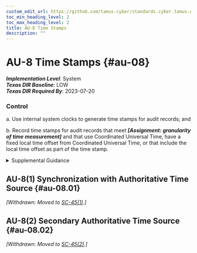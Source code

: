 ```yaml
---
custom_edit_url: https://github.com/tamus-cyber/standards.cyber.tamus.edu/tree/main/static/content/tamus.edu/TAMUS_profile.xml
toc_min_heading_level: 2
toc_max_heading_level: 2
title: AU-8 Time Stamps
description: ""
---
```


# AU-8 Time Stamps {#au-08}

_**Implementation Level**_: System\
_**Texas DIR Baseline**_: LOW\
_**Texas DIR Required By**_: 2023-07-20

### Control

a. Use internal system clocks to generate time stamps for audit records; and

b. Record time stamps for audit records that meet _**[Assignment: granularity of time measurement]**_ and that use Coordinated Universal Time, have a fixed local time offset from Coordinated Universal Time, or that include the local time offset as part of the time stamp.

<details>
  <summary>Supplemental Guidance</summary>

a. Use internal system clocks to generate time stamps for audit records; and

b. Record time stamps for audit records that meet _**[Assignment: granularity of time measurement]**_ and that use Coordinated Universal Time, have a fixed local time offset from Coordinated Universal Time, or that include the local time offset as part of the time stamp.

</details>

## AU-8(1) Synchronization with Authoritative Time Source {#au-08.01}

_[Withdrawn: Moved to [SC-45(1)](../sc/sc-45#sc-45.01).]_

## AU-8(2) Secondary Authoritative Time Source {#au-08.02}

_[Withdrawn: Moved to [SC-45(2)](../sc/sc-45#sc-45.02).]_

